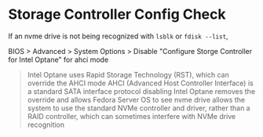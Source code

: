 # Storage Controller Config Check

If an nvme drive is not being recognized with `lsblk` or `fdisk --list`,

BIOS > Advanced > System Options > Disable "Configure Storge Controller for Intel Optane" for ahci mode

> Intel Optane uses Rapid Storage Technology (RST), which can override the AHCI mode
> AHCI (Advanced Host Controller Interface) is a standard SATA interface protocol
> disabling Intel Optane removes the override and allows Fedora Server OS to see nvme drive
> allows the system to use the standard NVMe controller and driver, rather than a RAID controller, which can sometimes interfere with NVMe drive recognition
